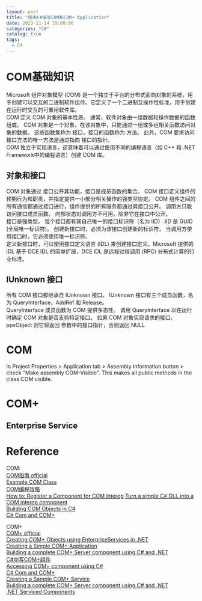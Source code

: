 ```yaml
---
layout: post
title: "使用C#编写COM和COM+ Application"
date: 2023-11-14 19:00:00
categories: "C#"
catalog: true
tags:
  - C#
---
```


# COM基础知识
Microsoft 组件对象模型 (COM) 是一个独立于平台的分布式面向对象的系统，用于创建可以交互的二进制软件组件。它定义了一个二进制互操作性标准，用于创建在运行时交互的可重用软件库。  
COM 定义 COM 对象的基本性质。 通常，软件对象由一组数据和操作数据的函数组成。 COM 对象是一个对象，在该对象中，只能通过一组或多组相关函数访问对象的数据。 这些函数集称为 接口，接口的函数称为 方法。 此外，COM 要求访问接口方法的唯一方法是通过指向 接口的指针。   
COM 独立于实现语言，这意味着可以通过使用不同的编程语言（如 C++ 和 .NET Framework中的编程语言）创建 COM 库。  

## 对象和接口
COM 对象通过 接口公开其功能，接口是成员函数的集合。 COM 接口定义组件的预期行为和职责，并指定提供一小部分相关操作的强类型协定。 COM 组件之间的所有通信都通过接口进行，组件提供的所有服务都通过其接口公开。 调用方只能访问接口成员函数。 内部状态对调用方不可用，除非它在接口中公开。   
接口是强类型。 每个接口都有其自己唯一的接口标识符（名为 IID）.IID 是 GUID (全局唯一标识符)。 创建新接口时，必须为该接口创建新的标识符。 当调用方使用接口时，它必须使用唯一标识符。    
定义新接口时，可以使用接口定义语言 (IDL) 来创建接口定义。Microsoft 提供的 IDL 基于 DCE IDL 的简单扩展，DCE IDL 是远程过程调用 (RPC) 分布式计算的行业标准。  

## IUnknown 接口
所有 COM 接口都继承自 IUnknown 接口。 IUnknown 接口有三个成员函数，名为 QueryInterface、AddRef 和 Release。  
QueryInterface 成员函数为 COM 提供多态性。 调用 QueryInterface 以在运行时确定 COM 对象是否支持特定接口。 如果 COM 对象实现请求的接口， ppvObject 则它将返回 参数中的接口指针，否则返回 NULL  


# COM

In Project Properties > Application tab > Assembly Information button > check "Make assembly COM-Visible". This makes all public methods in the class COM visible.

# COM+
## Enterprise Service

# Reference
COM:  
[COM指南 official](https://learn.microsoft.com/zh-cn/windows/win32/com/guide)   
[Example COM Class](https://learn.microsoft.com/en-us/dotnet/csharp/advanced-topics/interop/example-com-class)   
[COM编程攻略](https://www.zhihu.com/column/c_1234485736897552384)  
[How to: Register a Component for COM Interop](https://learn.microsoft.com/en-us/previous-versions/visualstudio/visual-studio-2010/w29wacsy(v=vs.100))  
[Turn a simple C# DLL into a COM interop component](https://stackoverflow.com/questions/7092553/turn-a-simple-c-sharp-dll-into-a-com-interop-component)   
[Building COM Objects in C#](https://www.codeproject.com/Articles/7859/Building-COM-Objects-in-C)   
[C# Com and COM+](https://www.codeproject.com/Articles/18939/C-Com)  

COM+   
[COM+ official](https://learn.microsoft.com/zh-cn/windows/win32/cossdk/component-services-portal)  
[Creating COM+ Objects using EnterpriseServices in .NET](https://www.codeproject.com/Articles/3845/Creating-COM-Objects-using-EnterpriseServices-in-N)    
[Creating a Simple COM+ Application](https://csharpaid.com/creating-a-simple-com-application-13633)  
[Building a complete COM+ Server component using C# and .NET](https://gsraj.tripod.com/dotnet/complus/complus.net_accountmanager.html)   
[C#中写COM+组件](https://www.cnblogs.com/steven_lwb/archive/2005/07/18/195440.html?utm_source=tuicool)   
[Accessing COM+ component using C#](https://www.codeproject.com/Articles/1511/Accessing-COM-component-using-C)   
[C# Com and COM+](https://www.codeproject.com/Articles/18939/C-Com)  
[Creating a Sample COM+ Service](https://www.informit.com/articles/article.aspx?p=170910&seqNum=2)   
[Building a complete COM+ Server component using C# and .NET](https://gsraj.tripod.com/dotnet/complus/complus.net_accountmanager.html)  
[.NET Serviced Components](http://diranieh.com/NETAdvanced/ServicedComponents.htm)   
 